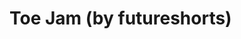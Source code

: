 <!--
id: 4146078517
link: http://tumblr.atmos.org/post/4146078517/toe-jam-by-futureshorts
slug: toe-jam-by-futureshorts
date: Sun Mar 27 2011 16:09:25 GMT-0700 (PDT)
publish: 2011-03-027
tags: 
title: Toe Jam (by futureshorts)
-->


Toe Jam (by futureshorts)
=========================



